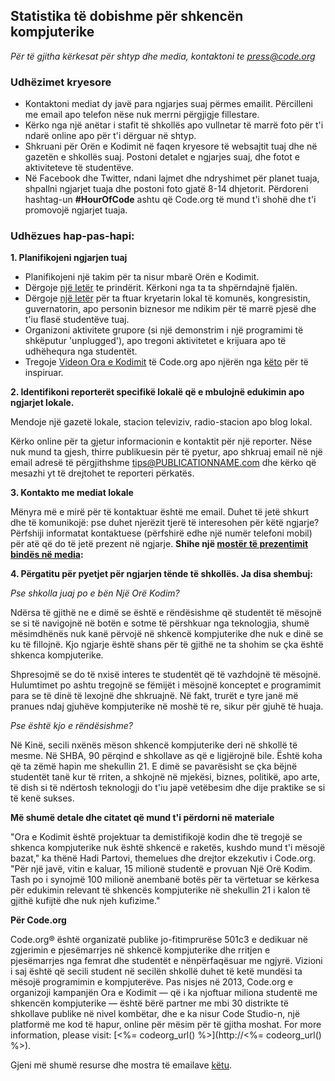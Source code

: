 

## Statistika të dobishme për shkencën kompjuterike

*Për të gjitha kërkesat për shtyp dhe media, kontaktoni te <press@code.org>*

### Udhëzimet kryesore

  * Kontaktoni mediat dy javë para ngjarjes suaj përmes emailit. Përcilleni me email apo telefon nëse nuk merrni përgjigje fillestare.
  * Kërko nga një anëtar i stafit të shkollës apo vullnetar të marrë foto për t'i ndarë online apo për t'i dërguar në shtyp.
  * Shkruani për Orën e Kodimit në faqen kryesore të websajtit tuaj dhe në gazetën e shkollës suaj. Postoni detalet e ngjarjes suaj, dhe fotot e aktiviteteve të studentëve.
  * Në Facebook dhe Twitter, ndani lajmet dhe ndryshimet për planet tuaja, shpallni ngjarjet tuaja dhe postoni foto gjatë 8-14 dhjetorit. Përdoreni hashtag-un **#HourOfCode** ashtu që Code.org të mund t'i shohë dhe t'i promovojë ngjarjet tuaja.

### Udhëzues hap-pas-hapi:

**1. Planifikojeni ngjarjen tuaj**

  * Planifikojeni një takim për ta nisur mbarë Orën e Kodimit.
  * Dërgoje [një letër](<%= hoc_uri('/resources/#sample-emails') %>) te prindërit. Kërkoni nga ta ta shpërndajnë fjalën.
  * Dërgoje [një letër](<%= hoc_uri('/resources/#sample-emails') %>) për ta ftuar kryetarin lokal të komunës, kongresistin, guvernatorin, apo personin biznesor me ndikim për të marrë pjesë dhe t'iu flasë studentëve tuaj.
  * Organizoni aktivitete grupore (si një demonstrim i një programimi të shkëputur 'unplugged'), apo tregoni aktivitetet e krijuara apo të udhëhequra nga studentët.
  * Tregoje [Videon Ora e Kodimit](<%= hoc_uri('/') %>) të Code.org apo njërën nga [këto](<%= hoc_uri('/resources#videos') %>) për të inspiruar.

**2. Identifikoni reporterët specifikë lokalë që e mbulojnë edukimin apo ngjarjet lokale.**

Mendoje një gazetë lokale, stacion televiziv, radio-stacion apo blog lokal.

Kërko online për ta gjetur informacionin e kontaktit për një reporter. Nëse nuk mund ta gjesh, thirre publikuesin për të pyetur, apo shkruaj email në një email adresë të përgjithshme tips@PUBLICATIONNAME.com dhe kërko që mesazhi yt të drejtohet te reporteri përkatës.

**3. Kontakto me mediat lokale**

Mënyra më e mirë për të kontaktuar është me email. Duhet të jetë shkurt dhe të komunikojë: pse duhet njerëzit tjerë të interesohen për këtë ngjarje? Përfshiji informatat kontaktuese (përfshirë edhe një numër telefoni mobil) për atë që do të jetë prezent në ngjarje. **Shihe një [mostër të prezentimit bindës në media](<%= hoc_uri('/resources#sample-emails') %>):**

**4. Përgatitu për pyetjet për ngjarjen tënde të shkollës. Ja disa shembuj:**

*Pse shkolla juaj po e bën Një Orë Kodim?*

Ndërsa të gjithë ne e dimë se është e rëndësishme që studentët të mësojnë se si të navigojnë në botën e sotme të përshkuar nga teknologjia, shumë mësimdhënës nuk kanë përvojë në shkencë kompjuterike dhe nuk e dinë se ku të fillojnë. Kjo ngjarje është shans për të gjithë ne ta shohim se çka është shkenca kompjuterike.

Shpresojmë se do të nxisë interes te studentët që të vazhdojnë të mësojnë. Hulumtimet po ashtu tregojnë se fëmijët i mësojnë konceptet e programimit para se të dinë të lexojnë dhe shkruajnë. Në fakt, trurët e tyre janë më pranues ndaj gjuhëve kompjuterike në moshë të re, sikur për gjuhë të huaja.

*Pse është kjo e rëndësishme?*

Në Kinë, secili nxënës mëson shkencë kompjuterike deri në shkollë të mesme. Në SHBA, 90 përqind e shkollave as që e ligjërojnë bile. Është koha që ta zëmë hapin me shekullin 21. E dimë se pavarësisht se çka bëjnë studentët tanë kur të rriten, a shkojnë në mjekësi, biznes, politikë, apo arte, të dish si të ndërtosh teknologji do t'iu japë vetëbesim dhe dije praktike se si të kenë sukses.

**Më shumë detale dhe citatet që mund t'i përdorni në materiale**

"Ora e Kodimit është projektuar ta demistifikojë kodin dhe të tregojë se shkenca kompjuterike nuk është shkencë e raketës, kushdo mund t'i mësojë bazat," ka thënë Hadi Partovi, themelues dhe drejtor ekzekutiv i Code.org. "Për një javë, vitin e kaluar, 15 milionë studentë e provuan Një Orë Kodim. Tash po i synojmë 100 milionë anembanë botës për ta vërtetuar se kërkesa për edukimin relevant të shkencës kompjuterike në shekullin 21 i kalon të gjithë kufijtë dhe nuk njeh kufizime."

**Për Code.org**

Code.org® është organizatë publike jo-fitimprurëse 501c3 e dedikuar në zgjerimin e pjesëmarrjes në shkencë kompjuterike dhe rritjen e pjesëmarrjes nga femrat dhe studentët e nënpërfaqësuar me ngjyrë. Vizioni i saj është që secili student në secilën shkollë duhet të ketë mundësi ta mësojë programimin e kompjuterëve. Pas nisjes në 2013, Code.org e organizoji kampanjën Ora e Kodimit — që i ka njoftuar miliona studentë me shkencën kompjuterike — është bërë partner me mbi 30 distrikte të shkollave publike në nivel kombëtar, dhe e ka nisur Code Studio-n, një platformë me kod të hapur, online për mësim për të gjitha moshat. For more information, please visit: [<%= codeorg_url() %>](http://<%= codeorg_url() %>).

  
Gjeni më shumë resurse dhe mostra të emailave [këtu](<%= hoc_uri('/resources') %>).